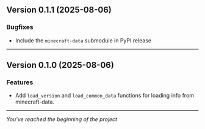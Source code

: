 ## Version 0.1.1 (2025-08-06)

### Bugfixes

- Include the `minecraft-data` submodule in PyPI release

---

## Version 0.1.0 (2025-08-06)

### Features

- Add `load_version` and `load_common_data` functions for loading info from minecraft-data.

---

_You've reached the beginning of the project_
